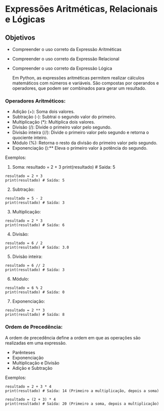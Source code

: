 # Expressões Aritméticas, Relacionais e Lógicas
## Objetivos
- Compreender o uso correto da Expressão Aritméticas
- Compreender o uso correto da Expressão Relacional
- Compreender o uso correto da Expressão Lógica

  Em Python, as expressões aritméticas permitem realizar cálculos matemáticos com números e variáveis. São compostas por operandos e operadores, que podem ser combinados para gerar um resultado.

### Operadores Aritméticos:

- Adição (+): Soma dois valores.
- Subtração (-): Subtrai o segundo valor do primeiro.
- Multiplicação (*): Multiplica dois valores.
- Divisão (/): Divide o primeiro valor pelo segundo.
- Divisão inteira (//): Divide o primeiro valor pelo segundo e retorna o quociente inteiro.
- Módulo (%): Retorna o resto da divisão do primeiro valor pelo segundo.
- Exponenciação ():** Eleva o primeiro valor à potência do segundo.

Exemplos:

1. Soma:
   resultado = 2 + 3
   print(resultado) # Saída: 5
```
resultado = 2 + 3
print(resultado) # Saída: 5
```   

2. Subtração:
```
resultado = 5 - 2
print(resultado) # Saída: 3
```
3. Multiplicação:
```
resultado = 2 * 3
print(resultado) # Saída: 6
```
4. Divisão:

```
resultado = 6 / 2
print(resultado) # Saída: 3.0
```
5. Divisão inteira:

```
resultado = 6 // 2
print(resultado) # Saída: 3
```
6. Módulo:

```
resultado = 6 % 2
print(resultado) # Saída: 0
```
7. Exponenciação:

```
resultado = 2 ** 3
print(resultado) # Saída: 8
```

### Ordem de Precedência:

A ordem de precedência define a ordem em que as operações são realizadas em uma expressão.

- Parênteses
- Exponenciação
- Multiplicação e Divisão
- Adição e Subtração
  
Exemplos:

```
resultado = 2 + 3 * 4
print(resultado) # Saída: 14 (Primeiro a multiplicação, depois a soma)

resultado = (2 + 3) * 4
print(resultado) # Saída: 20 (Primeiro a soma, depois a multiplicação)
```
